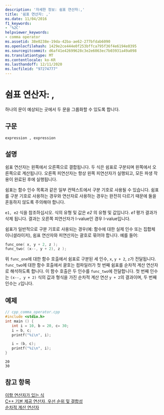 ```yaml
---
description: '자세한 정보: 쉼표 연산자:,'
title: '쉼표 연산자: ,'
ms.date: 11/04/2016
f1_keywords:
- '%2C'
helpviewer_keywords:
- comma operator
ms.assetid: 38e0238e-19da-42ba-ae62-277bfdab6090
ms.openlocfilehash: 1429e2ce444e0f253bffca795f36f4e6194e0395
ms.sourcegitcommit: d6af41e42699628c3e2e6063ec7b03931a49a098
ms.translationtype: MT
ms.contentlocale: ko-KR
ms.lasthandoff: 12/11/2020
ms.locfileid: "97274777"
---
```

# <a name="comma-operator-"></a>쉼표 연산자: ,

하나의 문이 예상되는 곳에서 두 문을 그룹화할 수 있도록 합니다.

## <a name="syntax"></a>구문

```
expression , expression
```

## <a name="remarks"></a>설명

쉼표 연산자는 왼쪽에서 오른쪽으로 결합됩니다. 두 식은 쉼표로 구분되며 왼쪽에서 오른쪽으로 계산됩니다. 오른쪽 피연산자는 항상 왼쪽 피연산자가 실행되고, 모든 파생 작용이 완료된 후에 실행됩니다.

쉼표는 함수 인수 목록과 같은 일부 컨텍스트에서 구분 기호로 사용될 수 있습니다. 쉼표를 구분 기호로 사용하는 경우와 연산자로 사용하는 경우는 완전히 다르기 때문에 둘을 혼동하지 않도록 주의해야 합니다.

`e1, e2` 식을 참조하십시오. 식의 유형 및 값은 *e2* 의 유형 및 값입니다. *e1* 평가 결과가 삭제 됩니다. 결과는 오른쪽 피연산자가 l-value인 경우 l-value입니다.

쉼표가 일반적으로 구분 기호로 사용되는 경우(예: 함수에 대한 실제 인수 또는 집합체 이니셜라이저), 쉼표 연산자와 피연산자는 괄호로 묶어야 합니다. 예를 들어:

```cpp
func_one( x, y + 2, z );
func_two( (x--, y + 2), z );
```

위 `func_one`에 대한 함수 호출에서 쉼표로 구분된 세 인수, `x`, `y + 2`, `z`가 전달됩니다. `func_two`에 대한 함수 호출에서 괄호는 컴파일러가 첫 번째 쉼표를 순차적 계산 연산자로 해석하도록 합니다. 이 함수 호출은 두 인수를 `func_two`에 전달합니다. 첫 번째 인수는 `(x--, y + 2)` 식의 값과 형식을 가진 순차적 계산 연산 `y + 2`의 결과이며, 두 번째 인수는 `z`입니다.

## <a name="example"></a>예제

```cpp
// cpp_comma_operator.cpp
#include <stdio.h>
int main () {
   int i = 10, b = 20, c= 30;
   i = b, c;
   printf("%i\n", i);

   i = (b, c);
   printf("%i\n", i);
}
```

```Output
20
30
```

## <a name="see-also"></a>참고 항목

[이항 연산자가 있는 식](../cpp/expressions-with-binary-operators.md)<br/>
[C++ 기본 제공 연산자, 우선 순위 및 결합성](../cpp/cpp-built-in-operators-precedence-and-associativity.md)<br/>
[순차적 계산 연산자](../c-language/sequential-evaluation-operator.md)
